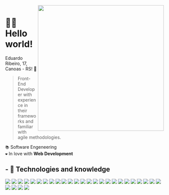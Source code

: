 <img src="https://raw.githubusercontent.com/MicaelliMedeiros/micaellimedeiros/master/image/computer-illustration.png" min-width="400px" max-width="400px" width="400px" align="right">

<h1>🙋‍♂️ Hello world!</h1>

Eduardo Ribeiro, 17, Canoas - RS! 👾

> Front-End Developer with experience in their frameworks and familiar with agile methodologies.

`📚` Software Engeneering
<br>
`❤️` In love with **Web Development**

## - 🧠 Technologies and knowledge

[![](https://skillicons.dev/icons?i=js)](https://developer.mozilla.org/en-US/docs/Web/JavaScript)
[![](https://skillicons.dev/icons?i=ts)](https://www.typescriptlang.org/docs/)
[![](https://skillicons.dev/icons?i=bun)](https://bun.sh/docs)
[![](https://skillicons.dev/icons?i=nodejs)](https://nodejs.org/en/docs/)
[![](https://skillicons.dev/icons?i=vite)](https://vitejs.dev/guide/)
[![](https://skillicons.dev/icons?i=react)](https://reactjs.org/docs/getting-started.html)
[![](https://skillicons.dev/icons?i=next)](https://nextjs.org/docs)
[![](https://skillicons.dev/icons?i=css)](https://developer.mozilla.org/en-US/docs/Web/CSS)
[![](https://skillicons.dev/icons?i=tailwind)](https://tailwindcss.com/docs)
[![](https://skillicons.dev/icons?i=sass)](https://sass-lang.com/documentation)
[![](https://skillicons.dev/icons?i=mongodb)](https://www.mongodb.com/docs/)
[![](https://skillicons.dev/icons?i=mysql)](https://dev.mysql.com/doc/)
[![](https://skillicons.dev/icons?i=angular)](https://angular.dev/)
[![](https://skillicons.dev/icons?i=redux)](https://redux.js.org/)
[![](https://skillicons.dev/icons?i=jest)](https://jestjs.io/docs/getting-started)
[![](https://skillicons.dev/icons?i=styledcomponents)](https://styled-components.com/docs)
[![](https://skillicons.dev/icons?i=express)](https://expressjs.com/)
[![](https://skillicons.dev/icons?i=graphql)](https://graphql.org/learn/)
[![](https://skillicons.dev/icons?i=prisma)](https://www.prisma.io/docs)
[![](https://skillicons.dev/icons?i=postgres)](https://www.postgresql.org/docs/)
[![](https://skillicons.dev/icons?i=docker)](https://docs.docker.com/)
[![](https://skillicons.dev/icons?i=git)](https://git-scm.com/doc)
[![](https://skillicons.dev/icons?i=github)](https://docs.github.com/)
[![](https://skillicons.dev/icons?i=figma)](https://help.figma.com/)
[![](https://skillicons.dev/icons?i=aws)](https://docs.aws.amazon.com/)
[![](https://skillicons.dev/icons?i=firebase)](https://firebase.google.com/docs)
[![](https://skillicons.dev/icons?i=astro)](https://docs.astro.build/)
[![](https://skillicons.dev/icons?i=svelte)](https://svelte.dev/docs)
[![](https://skillicons.dev/icons?i=deno)](https://deno.land/manual)
